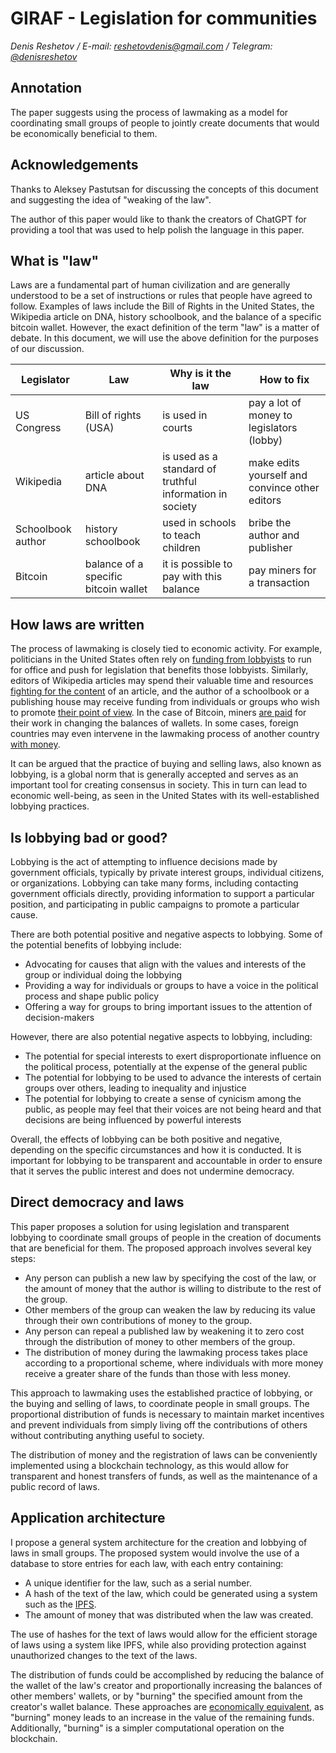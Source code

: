 # GIRAF - Legislation for communities

_Denis Reshetov / E-mail:_ [_reshetovdenis@gmail.com_](mailto:reshetovdenis@gmail.com) _/ Telegram:_ [_@denisreshetov_](https://t.me/denisreshetov)

## Annotation

The paper suggests using the process of lawmaking as a model for coordinating small groups of people to jointly create documents that would be economically beneficial to them.

## Acknowledgements

Thanks to Aleksey Pastutsan for discussing the concepts of this document and suggesting the idea of "weaking of the law".

The author of this paper would like to thank the creators of ChatGPT for providing a tool that was used to help polish the language in this paper.

## What is "law"

Laws are a fundamental part of human civilization and are generally understood to be a set of instructions or rules that people have agreed to follow. Examples of laws include the Bill of Rights in the United States, the Wikipedia article on DNA, history schoolbook, and the balance of a specific bitcoin wallet. However, the exact definition of the term "law" is a matter of debate. In this document, we will use the above definition for the purposes of our discussion.

| Legislator | Law | Why is it the law | How to fix |
| ----------- | ----------- | ----------- | ----------- |
| US Congress | Bill of rights (USA) | is used in courts | pay a lot of money to legislators (lobby) |
| Wikipedia | article about DNA | is used as a standard of truthful information in society | make edits yourself and convince other editors |
| Schoolbook author | history schoolbook | used in schools to teach children | bribe the author and publisher |
| Bitcoin | balance of a specific bitcoin wallet | it is possible to pay with this balance | pay miners for a transaction |

## How laws are written

The process of lawmaking is closely tied to economic activity. For example, politicians in the United States often rely on [funding from lobbyists](https://en.wikipedia.org/wiki/Lobbying_in_the_United_States) to run for office and push for legislation that benefits those lobbyists. Similarly, editors of Wikipedia articles may spend their valuable time and resources [fighting for the content](https://en.wikipedia.org/wiki/Wikipedia:Edit_warring) of an article, and the author of a schoolbook or a publishing house may receive funding from individuals or groups who wish to promote [their point of view](https://meduza.io/feature/2019/10/21/ministerstvo-prosveschenie). In the case of Bitcoin, miners [are paid](https://bitcoin.org/bitcoin.pdf) for their work in changing the balances of wallets. In some cases, foreign countries may even intervene in the lawmaking process of another country [with money](https://www.reuters.com/article/politicsNews/idUSN2450753720071024).

It can be argued that the practice of buying and selling laws, also known as lobbying, is a global norm that is generally accepted and serves as an important tool for creating consensus in society. This in turn can lead to economic well-being, as seen in the United States with its well-established lobbying practices.

## Is lobbying bad or good?

Lobbying is the act of attempting to influence decisions made by government officials, typically by private interest groups, individual citizens, or organizations. Lobbying can take many forms, including contacting government officials directly, providing information to support a particular position, and participating in public campaigns to promote a particular cause.

There are both potential positive and negative aspects to lobbying. Some of the potential benefits of lobbying include:

- Advocating for causes that align with the values and interests of the group or individual doing the lobbying
- Providing a way for individuals or groups to have a voice in the political process and shape public policy
- Offering a way for groups to bring important issues to the attention of decision-makers

However, there are also potential negative aspects to lobbying, including:

- The potential for special interests to exert disproportionate influence on the political process, potentially at the expense of the general public
- The potential for lobbying to be used to advance the interests of certain groups over others, leading to inequality and injustice
- The potential for lobbying to create a sense of cynicism among the public, as people may feel that their voices are not being heard and that decisions are being influenced by powerful interests

Overall, the effects of lobbying can be both positive and negative, depending on the specific circumstances and how it is conducted. It is important for lobbying to be transparent and accountable in order to ensure that it serves the public interest and does not undermine democracy.

## Direct democracy and laws

This paper proposes a solution for using legislation and transparent lobbying to coordinate small groups of people in the creation of documents that are beneficial for them. The proposed approach involves several key steps:

- Any person can publish a new law by specifying the cost of the law, or the amount of money that the author is willing to distribute to the rest of the group.
- Other members of the group can weaken the law by reducing its value through their own contributions of money to the group.
- Any person can repeal a published law by weakening it to zero cost through the distribution of money to other members of the group.
- The distribution of money during the lawmaking process takes place according to a proportional scheme, where individuals with more money receive a greater share of the funds than those with less money.

This approach to lawmaking uses the established practice of lobbying, or the buying and selling of laws, to coordinate people in small groups. The proportional distribution of funds is necessary to maintain market incentives and prevent individuals from simply living off the contributions of others without contributing anything useful to society.

The distribution of money and the registration of laws can be conveniently implemented using a blockchain technology, as this would allow for transparent and honest transfers of funds, as well as the maintenance of a public record of laws.

## Application architecture

I propose a general system architecture for the creation and lobbying of laws in small groups. The proposed system would involve the use of a database to store entries for each law, with each entry containing:

- A unique identifier for the law, such as a serial number.
- A hash of the text of the law, which could be generated using a system such as the [IPFS](https://ipfs.tech/).
- The amount of money that was distributed when the law was created.

The use of hashes for the text of laws would allow for the efficient storage of laws using a system like IPFS, while also providing protection against unauthorized changes to the text of the laws. 

The distribution of funds could be accomplished by reducing the balance of the wallet of the law's creator and proportionally increasing the balances of other members' wallets, or by "burning" the specified amount from the creator's wallet balance. These approaches are [economically equivalent](https://www.coindesk.com/learn/what-does-it-mean-to-burn-crypto/), as "burning" money leads to an increase in the value of the remaining funds. Additionally, "burning" is a simpler computational operation on the blockchain.